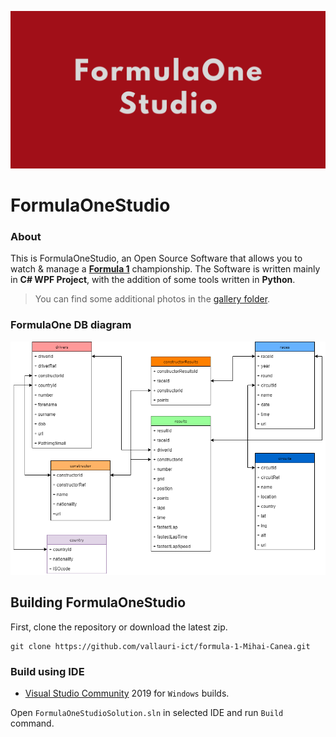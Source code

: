 ![Presentation](https://github.com/Mihai-Canea/FormulaOneStudio/blob/master/Assets/image/Formula1.png)

# FormulaOneStudio

### About
This is FormulaOneStudio, an Open Source Software that allows you to watch & manage a **[Formula 1](https://www.formula1.com/)** championship.
The Software is written mainly in **C# WPF Project**, with the addition of some tools written in **Python**.
> You can find some additional photos in the [gallery folder](./Assets/doc/Gallery.md).

### FormulaOne DB diagram
![DB diagram](https://github.com/vallauri-ict/formula-1-Mihai-Canea/blob/master/Assets/image/diagrams.png)

## Building FormulaOneStudio
First, clone the repository or download the latest zip.

```
git clone https://github.com/vallauri-ict/formula-1-Mihai-Canea.git
````
### Build using IDE
* [Visual Studio Community](https://visualstudio.microsoft.com/it/vs/community/) 2019 for ```Windows``` builds.

Open ```FormulaOneStudioSolution.sln``` in selected IDE and run ```Build``` command.
